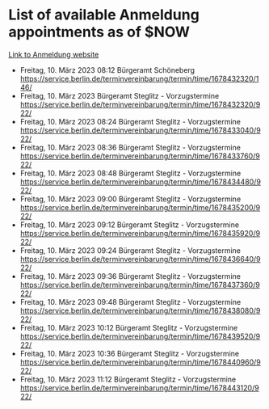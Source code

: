 # List of available Anmeldung appointments as of $NOW
[Link to Anmeldung website](https://service.berlin.de/terminvereinbarung/termin/tag.php?termin=1&anliegen[]=120686&dienstleisterlist=122210,122217,327316,122219,327312,122227,327314,122231,327346,122243,327348,122254,122252,329742,122260,329745,122262,329748,122271,327278,122273,327274,122277,327276,330436,122280,327294,122282,327290,122284,327292,122291,327270,122285,327266,122286,327264,122296,327268,150230,329760,122297,327286,122294,327284,122312,329763,122314,329775,122304,327330,122311,327334,122309,327332,317869,122281,327352,122279,329772,122283,122276,327324,122274,327326,122267,329766,122246,327318,122251,327320,122257,327322,122208,327298,122226,327300&herkunft=http%3A%2F%2Fservice.berlin.de%2Fdienstleistung%2F120686%2F)
- Freitag, 10. März 2023 08:12 Bürgeramt Schöneberg https://service.berlin.de/terminvereinbarung/termin/time/1678432320/146/
- Freitag, 10. März 2023  Bürgeramt Steglitz - Vorzugstermine https://service.berlin.de/terminvereinbarung/termin/time/1678432320/922/
- Freitag, 10. März 2023 08:24 Bürgeramt Steglitz - Vorzugstermine https://service.berlin.de/terminvereinbarung/termin/time/1678433040/922/
- Freitag, 10. März 2023 08:36 Bürgeramt Steglitz - Vorzugstermine https://service.berlin.de/terminvereinbarung/termin/time/1678433760/922/
- Freitag, 10. März 2023 08:48 Bürgeramt Steglitz - Vorzugstermine https://service.berlin.de/terminvereinbarung/termin/time/1678434480/922/
- Freitag, 10. März 2023 09:00 Bürgeramt Steglitz - Vorzugstermine https://service.berlin.de/terminvereinbarung/termin/time/1678435200/922/
- Freitag, 10. März 2023 09:12 Bürgeramt Steglitz - Vorzugstermine https://service.berlin.de/terminvereinbarung/termin/time/1678435920/922/
- Freitag, 10. März 2023 09:24 Bürgeramt Steglitz - Vorzugstermine https://service.berlin.de/terminvereinbarung/termin/time/1678436640/922/
- Freitag, 10. März 2023 09:36 Bürgeramt Steglitz - Vorzugstermine https://service.berlin.de/terminvereinbarung/termin/time/1678437360/922/
- Freitag, 10. März 2023 09:48 Bürgeramt Steglitz - Vorzugstermine https://service.berlin.de/terminvereinbarung/termin/time/1678438080/922/
- Freitag, 10. März 2023 10:12 Bürgeramt Steglitz - Vorzugstermine https://service.berlin.de/terminvereinbarung/termin/time/1678439520/922/
- Freitag, 10. März 2023 10:36 Bürgeramt Steglitz - Vorzugstermine https://service.berlin.de/terminvereinbarung/termin/time/1678440960/922/
- Freitag, 10. März 2023 11:12 Bürgeramt Steglitz - Vorzugstermine https://service.berlin.de/terminvereinbarung/termin/time/1678443120/922/
